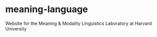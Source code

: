 # meaning-language
Website for the Meaning &amp; Modality Linguistics Laboratory at Harvard University
